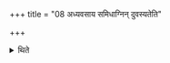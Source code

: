 +++
title = "08 अध्यवसाय समिधाग्निन् दुवस्यतेति"

+++

<details><summary>थिते</summary>

अध्यवसाय समिधाग्निं दुवस्यतेति घृतानुषिक्तामवसिते समिधमादधाति ८
</details>

